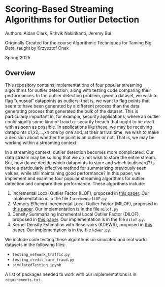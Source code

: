 # Scoring-Based Streaming Algorithms for Outlier Detection
Authors: Aidan Clark, Rithvik Nakirikanti, Jeremy Bui

Originally Created for the course Algorithmic Techniques for Taming Big Data, taught by Krzysztof Onak 

Spring 2025

## Overview
This repository contains implementations of four popular streaming algorithms for outlier detection, along with testing code comparing their performances. In the outlier detection problem, given a dataset, we wish to flag “unusual” datapoints as outliers; that is, we want to flag points that seem to have been generated by a different process than the data generating process that generated the bulk of the dataset. This is particularly important in, for example, security applications, where an outlier could signify some kind of fraud or security breach that ought to be dealt with as soon as possible. In applications like these, we may be receiving datapoints x1,x2,...,xn one by one and, at their arrival time, we wish to make a decision about whether the point is an outlier or not. That is, we may be working within a streaming context.
	
 In a streaming context, outlier detection becomes more complicated. Our data stream may be so long that we do not wish to store the entire stream. But, how do we decide which datapoints to store and which to discard? Is there a particularly effective method for summarizing previously seen values, while still maintaining good performance? In this paper, we implement and examine four popular streaming algorithms for outlier detection and compare their performance. These algorithms include:

1. Incremental Local Outlier Factor (ILOF), proposed in [this paper](https://ieeexplore.ieee.org/document/4221341). Our implementation is in the file `IncrementalLOF.py`
2. Memory Efficient Incremental Local Outlier Factor (MILOF), proposed in [this paper](https://ieeexplore.ieee.org/document/7530918). Our implementation is in the file `milof.py`
3. Density Summarizing Incremental Local Outlier Factor (DILOF), proposed in [this paper](https://doi.org/10.1145/3219819.3220022). Our implementation is in the file `dilof.py`.
4. Kernel Density Estimation with Reservoirs (KDEWR), proposed in [this paper](https://doi.org/10.3390/s20051261). Our implementation is in the file `kdwer.py`.

We include code testing these algorithms on simulated and real world datasets in the following files:
* `testing_network_traffic.py`
* `testing_credit_card_fraud.py`
* `simulatedTesting.ipynb`

A list of packages needed to work with our implementations is in `requirements.txt`. 

